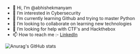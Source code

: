 - 👋 Hi, I’m @abhishekmanyam
- 👀 I’m interested in Cybersecurity
- 🌱 I’m currently learning Github and trying to master Python
- 💞️ I’m looking to collaborate on learning new technologies
- 🤝 I’m looking for help with CTF's and Hackthebox
- 📫 How to reach me :-  [LinkedIn](https://www.linkedin.com/in/abhishek-manyam-9059401a8/)

![Anurag's GitHub stats](https://github-readme-stats.vercel.app/api?username=abhishekmanyam&show_icons=true&theme=transparent)
<!---
abhishekmanyam/abhishekmanyam is a ✨ special ✨ repository because its `README.md` (this file) appears on your GitHub profile.
You can click the Preview link to take a look at your changes.
--->
